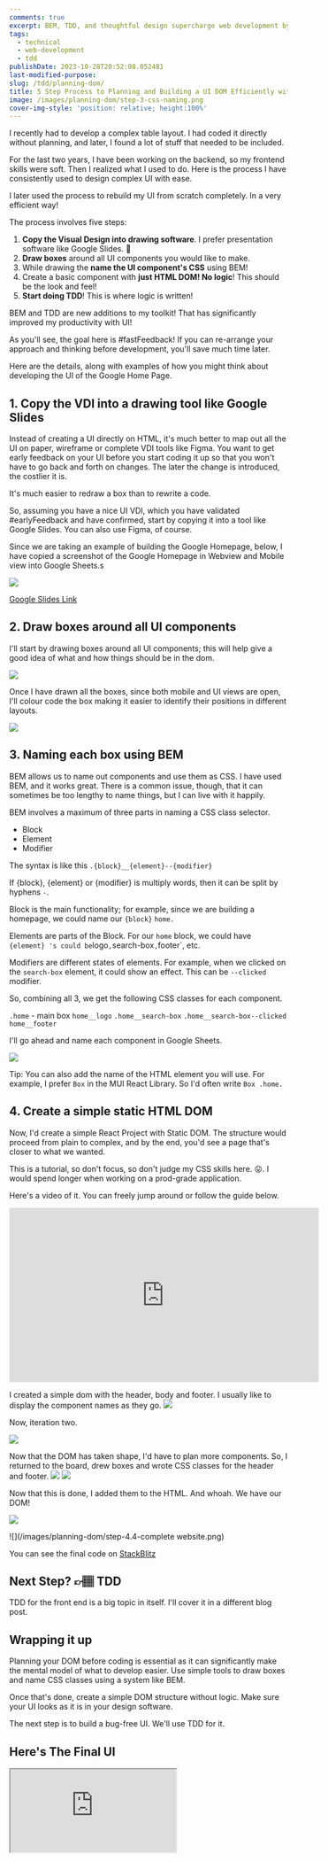 ```yaml
---
comments: true
excerpt: BEM, TDD, and thoughtful design supercharge web development by streamlining UI DOM planning for maximum efficiency.
tags:
  - technical
  - web-development
  - tdd
publishDate: 2023-10-28T20:52:08.052481
last-modified-purpose:
slug: /tdd/planning-dom/
title: 5 Step Process to Planning and Building a UI DOM Efficiently with Boxes, BEM and TDD
image: /images/planning-dom/step-3-css-naming.png
cover-img-style: 'position: relative; height:100%'
---
```


I recently had to develop a complex table layout. I had coded it directly without planning, and later, I found a lot of stuff that needed to be included.

For the last two years, I have been working on the backend, so my frontend skills were soft. Then I realized what I used to do. Here is the process I have consistently used to design complex UI with ease.

I later used the process to rebuild my UI from scratch completely. In a very efficient way!

The process involves five steps:

1. **Copy the Visual Design into drawing software**. I prefer presentation software like Google Slides. 🛝
2. **Draw boxes** around all UI components you would like to make.
3. While drawing the **name the UI component's CSS** using BEM!
4. Create a basic component with **just HTML DOM! No logic**! This should be the look and feel!
5. **Start doing TDD**! This is where logic is written!

BEM and TDD are new additions to my toolkit! That has significantly improved my productivity with UI!

As you'll see, the goal here is #fastFeedback! If you can re-arrange your approach and thinking before development, you'll save much time later.

Here are the details, along with examples of how you might think about developing the UI of the Google Home Page.

## 1. Copy the VDI into a drawing tool like Google Slides

Instead of creating a UI directly on HTML, it's much better to map out all the UI on paper, wireframe or complete VDI tools like Figma. You want to get early feedback on your UI before you start coding it up so that you won't have to go back and forth on changes. The later the change is introduced, the costlier it is.

It's much easier to redraw a box than to rewrite a code.

So, assuming you have a nice UI VDI, which you have validated #earlyFeedback and have confirmed, start by copying it into a tool like Google Slides. You can also use Figma, of course.

Since we are taking an example of building the Google Homepage, below, I have copied a screenshot of the Google Homepage in Webview and Mobile view into Google Sheets.s

![](/images/planning-dom/step-1-copying-ui-into-slides.png)

[Google Slides Link](https://docs.google.com/presentation/d/1MS5YxpJEKsgWrRnx0iZEgMwFLaPTMQtzroofcs3wTvc/edit?usp=sharing)

## 2. Draw boxes around all UI components

I'll start by drawing boxes around all UI components; this will help give a good idea of what and how things should be in the dom.

![](/images/planning-dom/step-2.1-drawing-boxes-around-components.png)

Once I have drawn all the boxes, since both mobile and UI views are open, I'll colour code the box making it easier to identify their positions in different layouts.

![](/images/planning-dom/step-2.2-color-coding-boxes.png)

## 3. Naming each box using BEM

BEM allows us to name out components and use them as CSS. I have used BEM, and it works great. There is a common issue, though, that it can sometimes be too lengthy to name things, but I can live with it happily.

BEM involves a maximum of three parts in naming a CSS class selector.

- Block
- Element
- Modifier

The syntax is like this `.{block}__{element}--{modifier}`

If {block}, {element} or {modifier} is multiply words, then it can be split by hyphens `-`.

Block is the main functionality; for example, since we are building a homepage, we could name our `{block}` `home.`

Elements are parts of the Block. For our `home` block, we could have `{element} 's could be`logo`,`search-box`,`footer`, etc.

Modifiers are different states of elements. For example, when we clicked on the `search-box` element, it could show an effect. This can be `--clicked` modifier.

So, combining all 3, we get the following CSS classes for each component.

`.home` - main box
`home__logo`
`.home__search-box`
`.home__search-box--clicked`
`home__footer`

I'll go ahead and name each component in Google Sheets.

![](/images/planning-dom/step-3-css-naming.png)

Tip: You can also add the name of the HTML element you will use. For example, I prefer `Box` in the MUI React Library. So I'd often write `Box .home.`

## 4. Create a simple static HTML DOM

Now, I'd create a simple React Project with Static DOM. The structure would proceed from plain to complex, and by the end, you'd see a page that's closer to what we wanted.

This is a tutorial, so don't focus, so don't judge my CSS skills here. 😛. I would spend longer when working on a prod-grade application.

Here's a video of it. You can freely jump around or follow the guide below.

<iframe width="560" height="315" src="https://www.youtube.com/embed/58UCMdK33_k?si=y-WnccOE-GdVQ65-" title="YouTube video player" frameborder="0" allow="accelerometer; autoplay; clipboard-write; encrypted-media; gyroscope; picture-in-picture; web-share" allowfullscreen></iframe>

I created a simple dom with the header, body and footer. I usually like to display the component names as they go.
![](/images/planning-dom/step-4.1-simple-dom.png)

Now, iteration two.

![](/images/planning-dom/step-4.2-dom-takes-shape.png)

Now that the DOM has taken shape, I'd have to plan more components. So, I returned to the board, drew boxes and wrote CSS classes for the header and footer.
![](/images/planning-dom/step-4.2.1-header.png)
![](/images/planning-dom/step-4.2.2-footer.png)

Now that this is done, I added them to the HTML. And whoah. We have our DOM!

![](/images/planning-dom/step-4.3-final-dom.png)

![](/images/planning-dom/step-4.4-complete website.png)

You can see the final code on [StackBlitz](https://stackblitz.com/edit/stackblitz-starters-f7clcp?file=src%2Fhome%2Fhome.css)

## Next Step? 👉🏽 TDD

TDD for the front end is a big topic in itself. I'll cover it in a different blog post.

## Wrapping it up

Planning your DOM before coding is essential as it can significantly make the mental model of what to develop easier. Use simple tools to draw boxes and name CSS classes using a system like BEM.

Once that's done, create a simple DOM structure without logic. Make sure your UI looks as it is in your design software.

The next step is to build a bug-free UI. We'll use TDD for it.

## Here's The Final UI

<iframe src="https://stackblitz.com/edit/stackblitz-starters-f7clcp?embed=1&file=src%2Fhome%2Fhome.css&view=preview">

